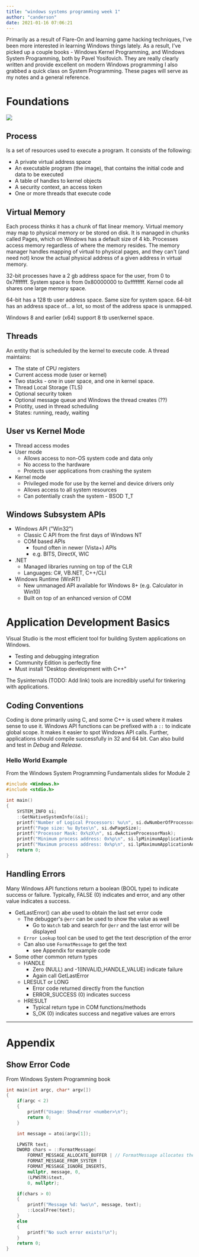 ```yaml
---
title: "windows systems programming week 1"
author: "canderson"
date: 2021-01-16 07:06:21
---
```


Primarily as a result of Flare-On and learning game hacking techniques, I've been more interested in learning Windows things lately. As a result, I've picked up a couple books - Windows Kernel Programming, and Windows System Programming, both by Pavel Yosifovich. They are really clearly written and provide excellent on modern Windows programming I also grabbed a quick class on System Programming. These pages will serve as my notes and a general reference. 

# Foundations 

![](/assets/images/windows_architecture.png)

## Process

Is a set of resources used to execute a program. It consists of the following:

*   A private virtual address space
*   An executable program (the image), that contains the initial code and data to be executed
*   A table of handles to kernel objects
*   A security context, an access token
*   One or more threads that execute code

## Virtual Memory

Each process thinks it has a chunk of flat linear memory. Virtual memory may map to physical memory or be stored on disk. It is managed in chunks called Pages, which on Windows has a default size of 4 kb. Processes access memory regardless of where the memory resides. The memory manager handles mapping of virtual to physical pages, and they can't (and need not) know the actual physical address of a given address in virtual memory.

32-bit processes have a 2 gb address space for the user, from 0 to 0x7fffffff. System space is from 0x80000000 to 0xffffffff. Kernel code all shares one large memory space. 

64-bit has a 128 tb user address space. Same size for system space. 64-bit has an address space of... a lot, so most of the address space is unmapped.

Windows 8 and earlier (x64) support 8 tb user/kernel space. 

## Threads

An entity that is scheduled by the kernel to execute code. A thread maintains:

*   The state of CPU registers
*   Current access mode (user or kernel)
*   Two stacks - one in user space, and one in kernel space.
*   Thread Local Storage (TLS)
*   Optional security token
*   Optional message queue and Windows the thread creates (??)
*   Priotity, used in thread scheduling
*   States: running, ready, waiting

## User vs Kernel Mode

*   Thread access modes
*   User mode
    *   Allows access to non-OS system code and data only
    *   No access to the hardware
    *   Protects user applications from crashing the system
*   Kernel mode
    *   Privileged mode for use by the kernel and device drivers only
    *   Allows access to all system resources
    *   Can potentially crash the system - BSOD T_T

## Windows Subsystem APIs

*   Windows API ("Win32")
    *   Classic C API from the first days of Windows NT
    *   COM based APIs
        *   found often in newer (Vista+) APIs
        *   e.g. BITS, DirectX, WIC
*   .NET
    *   Managed libraries running on top of the CLR
    *   Languages: C#, VB.NET, C++/CLI
*   Windows Runtime (WinRT)
    *   New unmanaged API available for Windows 8+ (e.g. Calculator in Win10)
    *   Built on top of an enhanced version of COM

# Application Development Basics

Visual Studio is the most efficient tool for building System applications on Windows.
*   Testing and debugging integration
*   Community Edition is perfectly fine
*   Must install "Desktop development with C++"

The Sysinternals (TODO: Add link) tools are incredibly useful for tinkering with applications.

## Coding Conventions

Coding is done primarily using C, and some C++ is used where it makes sense to use it. Windows API functions can be prefixed with a `::` to indicate global scope. It makes it easier to spot Windows API calls. Further, applications should compile successfully in 32 and 64 bit. Can also build and test in *Debug* and *Release*.

### Hello World Example

From the Windows System Programming Fundamentals slides for Module 2

```cpp
#include <Windows.h>
#include <stdio.h>

int main() 
{
    SYSTEM_INFO si;
    ::GetNativeSystemInfo(&si);
    printf("Number of Logical Processors: %u\n", si.dwNumberOfProcessors);
    printf("Page size: %u Bytes\n", si.dwPageSize);
    printf("Processor Mask: 0x%zX\n", si.dwActiveProcessorMask);
    printf("Minimum process address: 0x%p\n", si.lpMinimumApplicationAddress);
    printf("Maximum process address: 0x%p\n", si.lpMaximumApplicationAddress);
    return 0;
}
```

## Handling Errors

Many Windows API functions return a boolean (BOOL type) to indicate success or failure. Typically, FALSE (0) indicates and error, and any other value indicates a success.

*   GetLastError() can abe used to obtain the last set error code
    *   The debugger's `@err` can be used to show the value as well
        * Go to `Watch` tab and search for `@err` and the last error will be displayed
    *   `Error Lookup` tool can be used to get the text description of the error
    *   Can also use `FormatMessage` to get the text
        *   see Appendix for example code
*   Some other common return types
    *   HANDLE
        *   Zero (NULL) and -1(INVALID_HANDLE_VALUE) indicate failure
        *   Again call GetLastError
    * LRESULT or LONG
        *   Error code returned directly from the function
        *   ERROR_SUCCESS (0) indicates success
    *   HRESULT
        *   Typical return type in COM functions/methods
        *   S_OK (0) indicates success and negative values are errors


----------

# Appendix

## Show Error Code

From Windows System Programming book

```cpp
int main(int argc, char* argv[])
{
    if(argc < 2)
    {
        printf("Usage: ShowError <number>\n");
        return 0;
    }

    int message = atoi(argv[1]);

    LPWSTR text;
    DWORD chars = ::FormatMessage(
        FORMAT_MESSAGE_ALLOCATE_BUFFER | // FormatMessage allocates the buffer
        FORMAT_MESSAGE_FROM_SYSTEM |
        FORMAT_MESSAGE_IGNORE_INSERTS,
        nullptr, message, 0,
        (LPWSTR)&text,
        0, nullptr);

	if(chars > 0)
	{
        printf("Message %d: %ws\n", message, text);
        ::LocalFree(text);
	}
    else
    {
        printf("No such error exists!\n");
    }
    return 0;
}
```